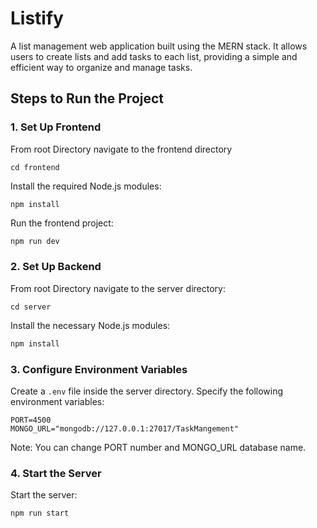 # Listify
A list management web application built using the MERN stack. It allows users to create lists and add tasks to each list, providing a simple and efficient way to organize and manage tasks.

## Steps to Run the Project

### 1. Set Up Frontend

From root Directory navigate to the frontend directory 

```
cd frontend
```
Install the required Node.js modules:
```
npm install
```

Run the frontend project:

```bash
npm run dev
```

### 2. Set Up Backend

From root Directory navigate to the server directory:

```
cd server
```

Install the necessary Node.js modules:

```bash
npm install
```

### 3. Configure Environment Variables

Create a `.env` file inside the server directory. Specify the following environment variables:

```dotenv
PORT=4500
MONGO_URL="mongodb://127.0.0.1:27017/TaskMangement"
```
Note: You can change PORT number and MONGO_URL database name.
### 4. Start the Server

Start the server:

```bash
npm run start
```
